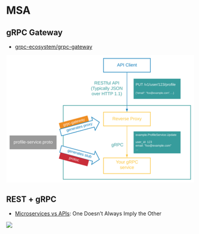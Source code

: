 # MSA

## gRPC Gateway

- [grpc-ecosystem/grpc-gateway](https://github.com/grpc-ecosystem/grpc-gateway)

![](https://github.com/grpc-ecosystem/grpc-gateway/raw/master/docs/assets/images/architecture_introduction_diagram.svg)

## REST + gRPC

- [Microservices vs APIs](https://lightrun.com/best-practices/microservices-vs-apis/): One Doesn’t Always Imply the Other

![](https://cdn-ddond.nitrocdn.com/zadWYKDUTWJquhMwLmfcSxgDPqZCqDzy/assets/static/optimized/rev-2e87972/kZNjwM7.png)